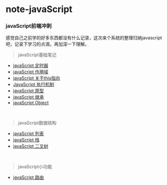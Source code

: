 # note-javaScript
### javaScript前端冲刺<br>

感觉自己之前学的好多东西都没有什么记录，这次来个系统的整理归纳javascript吧，记录下学习的点滴，再加深一下理解。

> javaScript基础笔记<br>

* [javaScript 定时器](https://github.com/MrWeilian/note-javaScript/issues/1)<br>
* [javaScript 作用域](https://github.com/MrWeilian/note-javaScript/issues/2)<br>
* [javaScript 关于this指向](https://github.com/MrWeilian/note-javaScript/issues/3)<br>
* [JavaScript 执行机制](https://github.com/MrWeilian/note-javaScript/issues/4)<br>
* [javaScript 原型](https://github.com/MrWeilian/note-javaScript/issues/5)<br>
* [javaScript 继承](https://github.com/MrWeilian/note-javaScript/issues/6)<br>
* [javaScript Object](https://github.com/MrWeilian/note-javaScript/issues/7)<br>

<br>

> javaScript数据结构<br>
* [javaScript 列表](https://github.com/MrWeilian/note-javaScript/issues/8)<br>
* [javaScript 栈](https://github.com/MrWeilian/note-javaScript/issues/9)<br>
* [javaScript 二叉树](https://github.com/MrWeilian/note-javaScript/issues/10)<br>

<br>

> javaScript小功能<br>
* [javaScript 路由](https://github.com/MrWeilian/note-javaScript/issues/11)<br>
